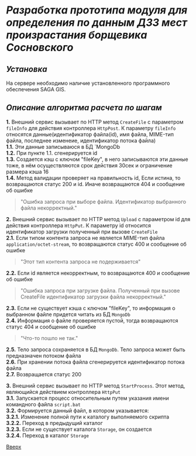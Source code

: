 # ___Разработка прототипа модуля для определения по данным ДЗЗ мест произрастания борщевика Сосновского___

## _Установка_
На сервере необходимо наличие установленного программного обеспечения SAGA GIS.

## _Описание алгоритма расчета по шагам_
__1.__ Внешний сервис вызывает по HTTP метод `CreateFile` с параметром `fileInfo` для действия контроллера `HttpPost`. К параметру `fileInfo` относятся данные(идентификатор файла(id), имя файла, MIME-тип файла, последнее изменеие, идентификатор потока файла)  
  __1.1.__ Эти данные записываюся в БД `MongoDb  
  __1.2.__ При пункте 1.1. сгенерируется id  
  __1.3.__ Создается кэш с ключом "fileKey", в него записываются эти данные тоже, в нём осуществляются срок действия 30сек и ограничение размера кэша 16  
  __1.4.__ Метод валидации проверяет на правильность id, Если истина, то возвращаются статус 200 и id. Иначе возвращаются 404 и сообщение об ошибке  
  >"Ошибка запроса при выборе файла. Идентификатор выбранного файла некорректный."  

__2.__ Внешний сервис вызывает по HTTP метод `Upload` с параметром id для действия контроллера `HttpPut`. К параметру id относится идентификатор загрузки полученный при вызове `CreateFile`  
  __2.1.__ Если типом контента запроса не является MIME-тип файла `application/octet-stream`, то возвращаются статус 400 и сообщение об ошибке  
  >"Этот тип контента запроса не подерживается"  

  __2.2.__ Если id является некорректным, то возвращаются 400 и сообщение об ошибке  
  >"Ошибка запроса при загрузке файла. Полученный при вызове CreateFile идентификатор загрузки файла некорректный."  

  __2.3.__ Если не существует кэша с ключом "fileKey", то информация о выбранном файле придется читать из БД `MongoDb`  
  __2.4.__ Информация о файле проверяется пустой, тогда возвращаются статус 404 и сообщение об ошибке  
  >"Что-то пошло не так."  

  __2.5.__ Тело запроса сохраняется в БД `MongoDb`. Тело запроса может быть предназначен потоком файла  
  __2.6.__ При хранении потока файла сгенерируется идентификатор потока файла  
  __2.7.__ Возвращается статус 200   

__3.__ Внешний сервис вызывает по HTTP метод `StartProcess`. Этот метод, являющийся действием контроллера `HttpPut`  
  __3.1.__ Запускается процесс относительным путем указания имени командного файла `script.bat`  
  __3.2.__ Формируется данный файл, в котором указывается:  
    __3.2.1.__ Изменение полной пути к каталогу выполняемого скрипта  
	__3.2.2.__ Переход в предыдущий каталог  
	__3.2.3.__ Если не существует каталога `Storage`, он создается  
	__3.2.4.__ Переход в каталог `Storage`  


[Вверх](#разработка-прототипа-модуля-для-определения-по-данным-ДЗЗ-мест-произрастания-борщевика-сосновского)